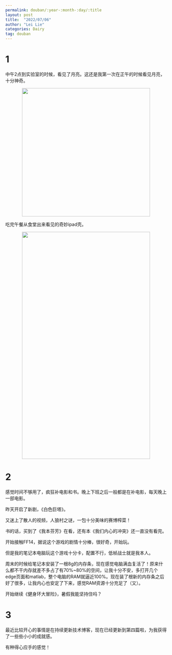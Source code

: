 ```yaml
---
permalink: douban/:year-:month-:day/:title
layout: post
title:  "2022/07/06"
author: "Lei Lie"
categories: Dairy
tag: douban
---
```


# 1

中午2点到实验室的时候，看见了月亮。这还是我第一次在正午的时候看见月亮，十分神奇。

<div align=center><img src="../../images/img-2022-07-06/dairy-img1.webp" width = "400" height = "400" /></div>

吃完午餐从食堂出来看见的奇妙ipad壳。

<div align=center><img src="../../images/img-2022-07-06/dairy-img2.webp" width = "400" height = "708" /></div>

# 2

感觉时间不够用了，疯狂补电影和书。晚上下班之后一般都是在补电影，每天晚上一部电影。

昨天开启了新剧，《白色巨塔》。

又迷上了散人的视频，人狼村之谜，一包十分美味的赛博榨菜！

书的话，买到了《我本芬芳》在看，还有本《我们内心的冲突》还一直没有看完。

开始接触FF14，据说这个游戏的剧情十分棒，很好奇，开始玩。

但是我的笔记本电脑玩这个游戏十分卡，配置不行，低帧战士就是我本人。

周末的时候给笔记本安装了一根8g的内存条，现在感觉电脑满血复活了！原来什么都不干内存就差不多占了有70%~80%的空间，让我十分不安，多打开几个edge页面和matlab，整个电脑的RAM就逼近100%。现在装了根新的内存条之后好了很多，让我内心也安定了下来，感觉RAM资源十分充足了（又）。

开始继续《健身环大冒险》，暑假我能坚持住吗？

# 3

最近比较开心的事情是在持续更新技术博客，现在已经更新到第四篇啦，为我获得了一些些小小的成就感。

有种得心应手的感觉！